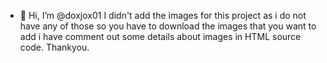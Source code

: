 - 👋 Hi, I’m @doxjox01
I didn't add the images for this project as i do not have any of those so you have to download the images that you want to add i have comment out some details about images in HTML source code.
Thankyou.

<!---
doxjox01/doxjox01 is a ✨ special ✨ repository because its `README.md` (this file) appears on your GitHub profile.
You can click the Preview link to take a look at your changes.
--->
